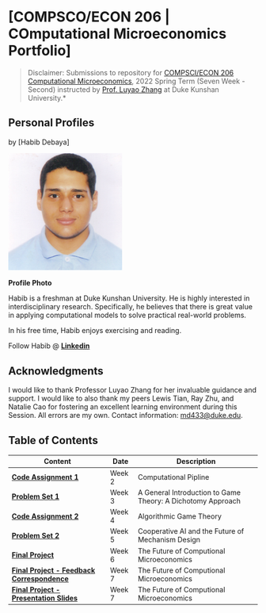 # [COMPSCO/ECON 206 | COmputational Microeconomics Portfolio] 

> Disclaimer: Submissions to repository for [COMPSCI/ECON 206 Computational Microeconomics](https://ce.pubpub.org/), 2022 Spring Term (Seven Week - Second) instructed by [Prof. Luyao Zhang](http://scholars.duke.edu/person/luyao.zhang) at Duke Kunshan University.*


## Personal Profiles

by [Habib Debaya]


<img src="./photo.jpg" alt="Profile Photo" width="230"/>


**Profile Photo**

Habib is a freshman at Duke Kunshan University. He is highly interested in interdisciplinary research. Specifically, he believes that there is great value in applying computational models to solve practical real-world problems.

In his free time, Habib enjoys exercising and reading.

Follow Habib @ **[Linkedin](https://www.linkedin.com/in/habibdebaya/)**


## Acknowledgments

I would like to thank Professor Luyao Zhang for her invaluable guidance and support. I would like to also thank my peers Lewis Tian, Ray Zhu, and Natalie Cao for fostering an excellent learning environment during this Session. All errors are my own. Contact information: [md433@duke.edu](qc39@duke.edu).

## Table of Contents

| Content| Date|Description|
| ----------- | ----------- |-----------|
| **[Code Assignment 1](https://github.com/CSEcon/Habib_Debaya_CSECON206_Spring2022/tree/main/CodeAssignment1)** |  Week 2 |Computational Pipline|
| **[Problem Set 1](https://github.com/CSEcon/Habib_Debaya_CSECON206_Spring2022/tree/main/ProblemSet1)** | Week 3 |A General Introduction to Game Theory: A Dichotomy Approach|
| **[Code Assignment 2](https://github.com/CSEcon/Habib_Debaya_CSECON206_Spring2022/tree/main/CodeAssignment2)** | Week 4 | Algorithmic Game Theory|
| **[Problem Set 2](https://github.com/CSEcon/Habib_Debaya_CSECON206_Spring2022/tree/main/ProblemSet2)** | Week 5 | Cooperative AI and the Future of Mechanism Design|
| **[Final Project](https://github.com/CSEcon/Habib_Debaya_CSECON206_Spring2022/tree/main/FinalProject)** | Week 6 | The Future of Computional Microeconomics|
| **[Final Project - Feedback Correspondence](https://github.com/CSEcon/Habib_Debaya_CSECON206_Spring2022/blob/main/FinalProject/FeedbackCorrespondence.md)** | Week 7 | The Future of Computional Microeconomics|
| **[Final Project - Presentation Slides](https://github.com/CSEcon/Habib_Debaya_CSECON206_Spring2022/blob/main/FinalProject/Habib%20Debaya%20-%20Final%20Project%20Slides.pdf)** | Week 7 | The Future of Computional Microeconomics|



